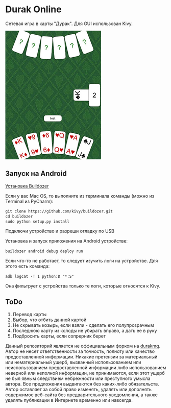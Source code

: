 # Durak Online

Сетевая игра в карты "Дурак". Для GUI использован Kivy.


![](screenshot.jpg)

## Запуск на Android

[Установка Buildozer](https://kivy.org/doc/stable/guide/packaging-android.html)

Если у вас Mac OS, то выполните из терминала команды (можно из Terminal из PyCharm):

```pip install Cython
git clone https://github.com/kivy/buildozer.git
cd buildozer
sudo python setup.py install
```

Подключи устройство и разреши отладку по USB

Установка и запуск приложения на Android устройстве:

```buildozer android debug deploy run```

Если что-то не работает, то следует изучить логи на устройстве. Для этого есть команда:

```adb logcat -T 1 python:D "*:S"```

Она фильтрует с устройства только те логи, которые относятся к Kivy.

## ToDo

1. Перевод карты
2. Выбор, что отбить данной картой
3. Не скрывать козырь, если взяли - сделать его полупрозрачным
4. Последнюю карту из колоды не убирать вправо, а дать ее в руку
5. Подбросить карты, если сопрерник берет

Данный репозиторий является не оффициальным форком на [durakmq](https://github.com/tirinox/durakmq). Автор не несет ответственности за точность, полноту или качество предоставленной информации. Никакие претензии за материальный или нематериальный ущерб, вызванный использованием или неиспользованием предоставленной информации либо использованием неверной или неполной информации, не принимаются, если этот ущерб не был явным следствием небрежности или преступного умысла автора. Все предложения выдвигаются без каких-либо обязательств. Автор оставляет за собой право изменять, удалять или дополнять содержимое веб-сайта без предварительного уведомления, а также удалять публикации в Интернете временно или навсегда.
